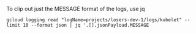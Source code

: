 To clip out just the MESSAGE format of the logs, use jq

`gcloud logging read "logName=projects/losers-dev-1/logs/kubelet" --limit 10 --format json | jq '.[].jsonPayload.MESSAGE`